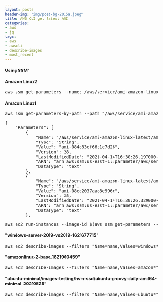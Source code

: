 ```yaml
---
layout: posts
header-img: "img/post-bg-2015a.jpeg"
title: AWS CLI get latest AMI
categories:
- aws
- jq
tags:
- aws
- awscli
- describe-images
- most_recent
---
```


#### Using SSM: 

#### Amazon Linux2
<pre>
aws ssm get-parameters --names /aws/service/ami-amazon-linux-latest/amzn2-ami-hvm-x86_64-gp2 --region us-east-2
</pre>

#### Amazon Linux1
<pre>aws ssm get-parameters-by-path --path "/aws/service/ami-amazon-linux-latest" --region us-east-1</pre>

<pre>
{
    "Parameters": [
        {
            "Name": "/aws/service/ami-amazon-linux-latest/amzn-ami-hvm-x86_64-ebs",
            "Type": "String",
            "Value": "ami-084d83ef66c1c7d26",
            "Version": 28,
            "LastModifiedDate": "2021-04-14T16:30:26.197000-07:00",
            "ARN": "arn:aws:ssm:us-east-1::parameter/aws/service/ami-amazon-linux-latest/amzn-ami-hvm-x86_64-ebs",
            "DataType": "text"
        },
        {
            "Name": "/aws/service/ami-amazon-linux-latest/amzn-ami-hvm-x86_64-gp2",
            "Type": "String",
            "Value": "ami-08ee2037aae8e996c",
            "Version": 28,
            "LastModifiedDate": "2021-04-14T16:30:26.329000-07:00",
            "ARN": "arn:aws:ssm:us-east-1::parameter/aws/service/ami-amazon-linux-latest/amzn-ami-hvm-x86_64-gp2",
            "DataType": "text"
        },
</pre>

<pre>aws ec2 run-instances --image-id $(aws ssm get-parameters --names /aws/service/ami-amazon-linux-latest/amzn2-ami-hvm-x86_64-gp2 --query 'Parameters[0].[Value]' --output text) --count 1 --instance-type m4.large
</pre>

#### "windows-server-2019-vs2019-1621677715"
<pre>aws ec2 describe-images --filters "Name=name,Values=windows*" --query 'reverse(sort_by(Images, &CreationDate))[0]' --owner microsoft</pre>

####  "amazonlinux-2-base_1621960459"
<pre>aws ec2 describe-images --filters "Name=name,Values=amazon*" --query 'reverse(sort_by(Images, &CreationDate))[0]' --owners amazon</pre>

####  "ubuntu-minimal/images-testing/hvm-ssd/ubuntu-groovy-daily-amd64-minimal-20210525"
<pre>aws ec2 describe-images --filters "Name=name,Values=ubuntu*" --query 'reverse(sort_by(Images, &CreationDate))[0]' --owners 099720109477</pre>
